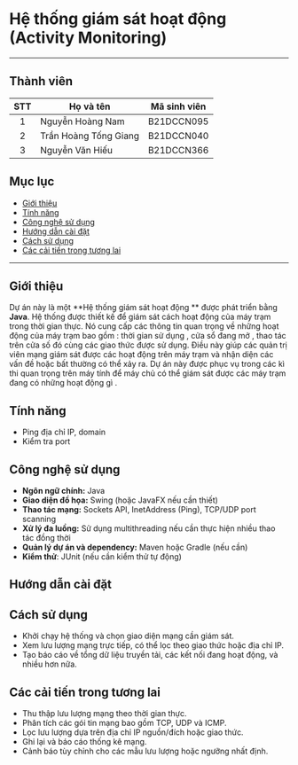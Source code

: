 


# Hệ thống giám sát hoạt động (Activity Monitoring)
---

## Thành viên
|  STT  | Họ và tên             | Mã sinh viên |
| :---: | --------------------- | ------------ |
|   1   | Nguyễn Hoàng Nam      | B21DCCN095   |
|   2   | Trần Hoàng Tống Giang | B21DCCN040   |
|   3   | Nguyễn Văn Hiếu       | B21DCCN366   |

## Mục lục
- [Giới thiệu](#giới-thiệu)
- [Tính năng](#tính-năng)
- [Công nghệ sử dụng](#công-nghệ-sử-dụng)
- [Hướng dẫn cài đặt](#hướng-dẫn-cài-đặt)
- [Cách sử dụng](#cách-sử-dụng)
- [Các cải tiến trong tương lai](#các-cải-tiến-trong-tương-lai)

---
## Giới thiệu
Dự án này là một **Hệ thống giám sát hoạt động ** được phát triển bằng **Java**. Hệ thống được thiết kế để giám sát cách hoạt động của máy trạm trong thời gian thực. Nó cung cấp các thông tin quan trọng về những hoạt động của máy trạm bao gồm : thời gian sử dụng , cửa sổ đang mở , thao tác trên cửa số đó cùng các giao thức được sử dụng. Điều này giúp các quản trị viên mạng giám sát được các hoạt động trên máy trạm và nhận diện các vấn đề hoặc bất thường có thể xảy ra. Dự án này được phục vụ trong các kì thi quan trọng trên máy tính để máy chủ có thể giám sát được các máy trạm đang có những hoạt động gì .

## Tính năng
- Ping địa chỉ IP, domain
- Kiểm tra port

## Công nghệ sử dụng
- **Ngôn ngữ chính:** Java
- **Giao diện đồ họa:** Swing (hoặc JavaFX nếu cần thiết)
- **Thao tác mạng:** Sockets API, InetAddress (Ping), TCP/UDP port scanning
- **Xử lý đa luồng:** Sử dụng multithreading nếu cần thực hiện nhiều thao tác đồng thời
- **Quản lý dự án và dependency:** Maven hoặc Gradle (nếu cần)
- **Kiểm thử**: JUnit (nếu cần kiểm thử tự động)

## Hướng dẫn cài đặt


## Cách sử dụng
- Khởi chạy hệ thống và chọn giao diện mạng cần giám sát.
- Xem lưu lượng mạng trực tiếp, có thể lọc theo giao thức hoặc địa chỉ IP.
- Tạo báo cáo về tổng dữ liệu truyền tải, các kết nối đang hoạt động, và nhiều hơn nữa.

## Các cải tiến trong tương lai
- Thu thập lưu lượng mạng theo thời gian thực.
- Phân tích các gói tin mạng bao gồm TCP, UDP và ICMP.
- Lọc lưu lượng dựa trên địa chỉ IP nguồn/đích hoặc giao thức.
- Ghi lại và báo cáo thống kê mạng.
- Cảnh báo tùy chỉnh cho các mẫu lưu lượng hoặc ngưỡng nhất định.


 

